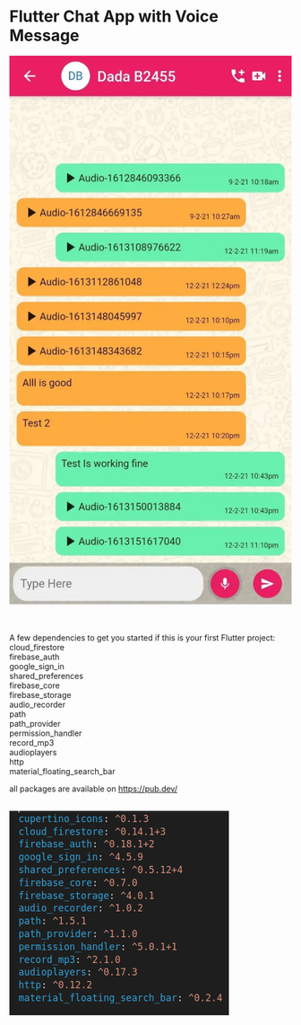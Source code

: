 # Flutter Chat App with Voice Message

![](images/app2.png)<br><br><br>

A few dependencies to get you started if this is your first Flutter project:<br>
  cloud_firestore<br>
  firebase_auth<br>
  google_sign_in<br>
  shared_preferences<br>
  firebase_core <br>
  firebase_storage<br>
  audio_recorder<br>
  path<br>
  path_provider<br>
  permission_handler<br>
  record_mp3<br>
  audioplayers<br>
  http<br>
  material_floating_search_bar<br>
  
  all packages are available on https://pub.dev/<br><br>
  
  ![](images/dev.png)

